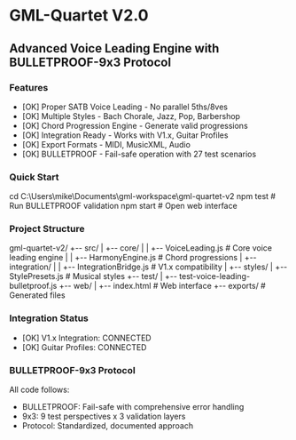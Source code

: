 # GML-Quartet V2.0

## Advanced Voice Leading Engine with BULLETPROOF-9x3 Protocol

### Features
- [OK] Proper SATB Voice Leading - No parallel 5ths/8ves
- [OK] Multiple Styles - Bach Chorale, Jazz, Pop, Barbershop
- [OK] Chord Progression Engine - Generate valid progressions
- [OK] Integration Ready - Works with V1.x, Guitar Profiles
- [OK] Export Formats - MIDI, MusicXML, Audio
- [OK] BULLETPROOF - Fail-safe operation with 27 test scenarios

### Quick Start

cd C:\Users\mike\Documents\gml-workspace\gml-quartet-v2
npm test     # Run BULLETPROOF validation
npm start    # Open web interface

### Project Structure

gml-quartet-v2/
+-- src/
|   +-- core/
|   |   +-- VoiceLeading.js      # Core voice leading engine
|   |   +-- HarmonyEngine.js     # Chord progressions
|   +-- integration/
|   |   +-- IntegrationBridge.js # V1.x compatibility
|   +-- styles/
|       +-- StylePresets.js      # Musical styles
+-- test/
|   +-- test-voice-leading-bulletproof.js
+-- web/
|   +-- index.html               # Web interface
+-- exports/                     # Generated files

### Integration Status
- [OK] V1.x Integration: CONNECTED 
- [OK] Guitar Profiles: CONNECTED 
 
### BULLETPROOF-9x3 Protocol 
All code follows: 
- BULLETPROOF: Fail-safe with comprehensive error handling 
- 9x3: 9 test perspectives x 3 validation layers 
- Protocol: Standardized, documented approach 
